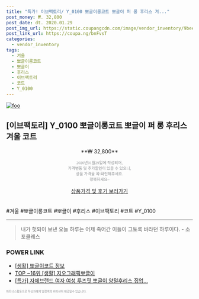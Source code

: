 ```yaml
--- 
title: "특가! 이브팩토리/ Y_0100 뽀글이롱코트 뽀글이 퍼 롱 후리스 겨..." 
post_money: ₩. 32,800 
post_date: dt. 2020.01.29 
post_img_url: https://static.coupangcdn.com/image/vendor_inventory/9bee/bc44080746b8d7f222ed173e87fc06ec5e89d604c013c19093bdb840092a.jpg 
post_link_url: https://coupa.ng/bnFvsT 
categories: 
  - vendor_inventory 
tags: 
  - 겨울 
  - 뽀글이롱코트 
  - 뽀글이 
  - 후리스 
  - 이브팩토리 
  - 코트 
  - Y_0100 
--- 
```

[![foo](https://static.coupangcdn.com/image/vendor_inventory/9bee/bc44080746b8d7f222ed173e87fc06ec5e89d604c013c19093bdb840092a.jpg)](https://coupa.ng/bnFvsT) 

## [이브팩토리] Y_0100 뽀글이롱코트 뽀글이 퍼 롱 후리스 겨울 코트 
<p style="text-align: center;">**₩ 32,800**</p> 
<p style="text-align: center;"><span style="color: #898c8f; font-family: Georgia,Times,serif; font-size: 0.75em;">2020년01월29일에 작성되어, <br>가격변동 및 추가할인이 있을 수 있으니,<br> 상품 가격을 꼭!확인해주세요.<br>행복하세요~</span> 
</p>	 
<div markdown="0" style="text-align: center;"><a href="https://coupa.ng/bnFvsT" class="btn btn--success">상품가격 및 후기 보러가기</a></div> 
<br><br> 
  #겨울 #뽀글이롱코트 #뽀글이 #후리스 #이브팩토리 #코트 #Y_0100 
<hr> 

> 내가 헛되이 보낸 오늘 하루는 어제 죽어간 이들이 그토록 바라던 하루이다. - 소포클레스 


### POWER LINK

* <a href="https://blog.naver.com/sakai111/221758544143" target="_blank"> [생활] 뽀글이코트 정보 </a>
* <a href="https://blog.naver.com/an0733/221785407774" target="_blank"> TOP ~16위 [생활] 지오그래픽뽀글이</a>
* <a href="https://blog.naver.com/sakai111/221789548839" target="_blank">[특가] 자체브랜드 여자 여성 루즈핏 뽀글이 양털후리스 집업...</a>

<span style="color: #898c8f; font-family: Georgia,Times,serif; font-size: 0.55em;">파트너스활동으로 작성자에게 일정액의 커미션이 제공될수 있습니다.</span> 
